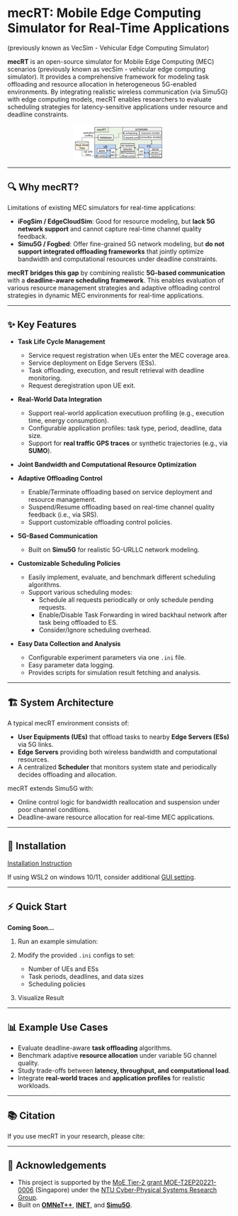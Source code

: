 # mecRT: Mobile Edge Computing Simulator for Real-Time Applications  
(previously known as VecSim - Vehicular Edge Computing Simulator)

**mecRT** is an open-source simulator for Mobile Edge Computing (MEC) scenarios (previously known as vecSim - vehicular edge computing simulator). It provides a comprehensive framework for modeling task offloading and resource allocation in heterogeneous 5G-enabled environments. By integrating realistic wireless communication (via Simu5G) with edge computing models, mecRT enables researchers to evaluate scheduling strategies for latency-sensitive applications under resource and deadline constraints.  

<center>
<img src="./doc/assets/architecture.png" alt="architecture" style="zoom:20%;" />
</center>

---

## 🔍 Why mecRT?  

Limitations of existing MEC simulators for real-time applications:  

- **iFogSim / EdgeCloudSim**: Good for resource modeling, but **lack 5G network support** and cannot capture real-time channel quality feedback.  
- **Simu5G / Fogbed**: Offer fine-grained 5G network modeling, but **do not support integrated offloading frameworks** that jointly optimize bandwidth and computational resources under deadline constraints.  

**mecRT bridges this gap** by combining realistic **5G-based communication** with a **deadline-aware scheduling framework**. This enables evaluation of various resource management strategies and adaptive offloading control strategies in dynamic MEC environments for real-time applications.  

---

## ✨ Key Features  

- **Task Life Cycle Management**  
  - Service request registration when UEs enter the MEC coverage area.
  - Service deployment on Edge Servers (ESs).
  - Task offloading, execution, and result retrieval with deadline monitoring.
  - Request deregistration upon UE exit.

- **Real-World Data Integration**  
  - Support real-world application executiuon profiling (e.g., execution time, energy consumption). 
  - Configurable application profiles: task type, period, deadline, data size.  
  - Support for **real traffic GPS traces** or synthetic trajectories (e.g., via **SUMO**).  

- **Joint Bandwidth and Computational Resource Optimization**  

- **Adaptive Offloading Control**
  - Enable/Terminate offloading based on service deployment and resource management.
  - Suspend/Resume offloading based on real-time channel quality feedback (i.e., via SRS).
  - Support customizable offloading control policies.

- **5G-Based Communication**  
  - Built on **Simu5G** for realistic 5G-URLLC network modeling.  

- **Customizable Scheduling Policies**  
  - Easily implement, evaluate, and benchmark different scheduling algorithms.
  - Support various scheduling modes:
    - Schedule all requests periodically or only schedule pending requests.
    - Enable/Disable Task Forwarding in wired backhaul network after task being offloaded to ES.
    - Consider/Ignore scheduling overhead.

- **Easy Data Collection and Analysis**  
  - Configurable experiment parameters via one `.ini` file.
  - Easy parameter data logging.
  - Provides scripts for simulation result fetching and analysis.

---

## 🏗️ System Architecture  

A typical mecRT environment consists of:  

- **User Equipments (UEs)** that offload tasks to nearby **Edge Servers (ESs)** via 5G links.  
- **Edge Servers** providing both wireless bandwidth and computational resources.  
- A centralized **Scheduler** that monitors system state and periodically decides offloading and allocation.  

mecRT extends Simu5G with:  
- Online control logic for bandwidth reallocation and suspension under poor channel conditions.  
- Deadline-aware resource allocation for real-time MEC applications.  

---

## 🚀 Installation  

[Installation Instruction](./doc/Installation_Guide.md)

If using WSL2 on windows 10/11, consider additional [GUI setting](./doc/WSL2_Setting.md).

---

## ⚡ Quick Start

**Coming Soon...**

1. Run an example simulation:
2. Modify the provided `.ini` configs to set:
   - Number of UEs and ESs
   - Task periods, deadlines, and data sizes
   - Scheduling policies

3. Visualize Result

---

## 📊 Example Use Cases

- Evaluate deadline-aware **task offloading** algorithms.
- Benchmark adaptive **resource allocation** under variable 5G channel quality.
- Study trade-offs between **latency, throughput, and computational load**.
- Integrate **real-world traces** and **application profiles** for realistic workloads.

---

## 📚 Citation

If you use mecRT in your research, please cite:



---

## 🙏 Acknowledgements
- This project is supported by the [MoE Tier-2 grant MOE-T2EP20221-0006](https://cps-research-group.github.io/cloud/) (Singapore) under the [NTU Cyber-Physical Systems Research Group](https://cps-research-group.github.io/).
- Built on [**OMNeT++**](https://github.com/omnetpp/omnetpp), [**INET**](https://github.com/inet-framework/inet), and [**Simu5G**](https://github.com/Unipisa/Simu5G).

